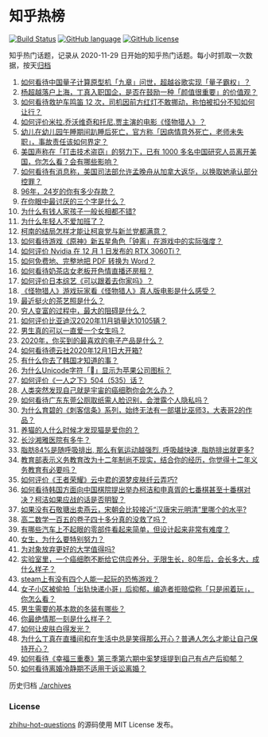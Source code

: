 # 知乎热榜
[![Build Status](https://github.com/ToWeLong/zhihu-hot-questions/workflows/CI/badge.svg)](https://github.com/ToWeLong/zhihu-hot-questions/actions)
[![GitHub language](https://img.shields.io/badge/language-golang-orange.svg)](https://golang.org/)
[![GitHub license](https://img.shields.io/github/license/ToWeLong/zhihu-hot-questions)](https://github.com/ToWeLong/zhihu-hot-questions/blob/main/LICENSE)

知乎热门话题，记录从 2020-11-29 日开始的知乎热门话题。每小时抓取一次数据，按天[归档](./archives)

<!-- BEGIN -->

1. [如何看待中国量子计算原型机「九章」问世，超越谷歌实现「量子霸权」？](https://www.zhihu.com/question/433237716)
1. [杨超越落户上海，丁真入职国企，是否在鼓励一种「颜值很重要」的价值观？](https://www.zhihu.com/question/433252288)
1. [如何看待救护车鸣笛 12 次，司机因前方红灯不敢挪动，称怕被扣分不知如何让行？](https://www.zhihu.com/question/433256801)
1. [如何评价米拉.乔沃维奇和托尼.贾主演的电影《怪物猎人》？](https://www.zhihu.com/question/432251821)
1. [幼儿在幼儿园午睡期间趴睡后死亡，官方称「因病情意外死亡，老师未失职」，事故责任该如何界定？](https://www.zhihu.com/question/433258027)
1. [美国声称在「打击技术盗窃」的努力下，已有 1000 多名中国研究人员离开美国，你怎么看？会有哪些影响？](https://www.zhihu.com/question/433160172)
1. [如何看待有消息称，美国司法部允许孟晚舟从加拿大返华，以换取她承认部分控罪？](https://www.zhihu.com/question/433264027)
1. [96年，24岁的你有多少存款？](https://www.zhihu.com/question/423515410)
1. [在你眼中最讨厌的三个字是什么？](https://www.zhihu.com/question/65773555)
1. [为什么有钱人家孩子一般长相都不错?](https://www.zhihu.com/question/432161909)
1. [为什么年轻人不爱加班了？](https://www.zhihu.com/question/418784883)
1. [柯南的结局怎样才能让柯哀党与新兰党都满意？](https://www.zhihu.com/question/374075522)
1. [如何看待游戏《原神》新五星角色「钟离」在游戏中的实际强度？](https://www.zhihu.com/question/433101765)
1. [如何评价 Nvidia 在 12 月 1 日发布的 RTX 3060Ti？](https://www.zhihu.com/question/432943906)
1. [如何免费地、完整地把 PDF 转换为 Word？](https://www.zhihu.com/question/20841069)
1. [如何看待奶茶店女老板开色情直播还房租？](https://www.zhihu.com/question/432986590)
1. [如何评价日本综艺《可以跟着去你家吗》？](https://www.zhihu.com/question/268006765)
1. [《怪物猎人》游戏玩家看《怪物猎人》真人版电影是什么感受？](https://www.zhihu.com/question/433166278)
1. [最近挺火的茶艺照是什么？](https://www.zhihu.com/question/405920242)
1. [穷人变富的过程中，最大的阻碍是什么？](https://www.zhihu.com/question/429985000)
1. [如何评价比亚迪汉2020年11月销量达10105辆？](https://www.zhihu.com/question/433194235)
1. [男生真的可以一直爱一个女生吗？](https://www.zhihu.com/question/372544195)
1. [2020年，你买到的最喜欢的电子产品是什么？](https://www.zhihu.com/question/433057263)
1. [如何看待德云社2020年12月1日大开箱?](https://www.zhihu.com/question/433052079)
1. [有什么你去了韩国才知道的事？](https://www.zhihu.com/question/340882059)
1. [为什么Unicode字符「」显示为苹果公司图标？](https://www.zhihu.com/question/432116248)
1. [如何评价《一人之下》504（535）话？](https://www.zhihu.com/question/432508969)
1. [人类突然发现自己就是宇宙的癌细胞你会怎么办？](https://www.zhihu.com/question/428954849)
1. [如何看待广东东莞公厕取纸需人脸识别，会泄露个人隐私吗？](https://www.zhihu.com/question/433264333)
1. [为什么育碧的《刺客信条》系列，始终无法有一部堪比巫师3，大表哥2的作品？](https://www.zhihu.com/question/430997957)
1. [养猫的人什么时候才发现猫是爱你的？](https://www.zhihu.com/question/432258003)
1. [长沙湘雅医院有多牛？](https://www.zhihu.com/question/277783550)
1. [脂肪84%是随呼吸排出, 那么有氧运动越强烈, 呼吸越快速, 脂肪排出就更多?](https://www.zhihu.com/question/63066601)
1. [教育部表示义务教育改为十二年制尚不现实，结合你的经历，你觉得十二年义务教育有必要吗？](https://www.zhihu.com/question/433129731)
1. [如何评价《王者荣耀》云中君的源梦皮肤纤云弄巧?](https://www.zhihu.com/question/433009894)
1. [如何看待韩国方面向中国棋院提出举办柯洁和申真胥的七番棋甚至十番棋对决？柯洁如果应战的话是否明智？](https://www.zhihu.com/question/433056729)
1. [如果没有石敬瑭出卖燕云，宋朝会比较接近“汉唐宋元明清”里哪个的水平?](https://www.zhihu.com/question/405299060)
1. [高二数学一百五的卷子四十多分真的没救了吗？](https://www.zhihu.com/question/429669638)
1. [有哪些汽车上不起眼的零部件看起来简单，但设计起来非常有难度？](https://www.zhihu.com/question/51366906)
1. [女生，为什么要特别努力？](https://www.zhihu.com/question/62193685)
1. [为对象放弃更好的大学值得吗?](https://www.zhihu.com/question/432931159)
1. [实验室里，一个癌细胞不断给它供应养分，无限生长，80年后，会长多大，成什么样子？](https://www.zhihu.com/question/429751120)
1. [steam上有没有四个人能一起玩的恐怖游戏？](https://www.zhihu.com/question/431170288)
1. [女子小区被偷拍「出轨快递小哥」后抑郁，编造者拒赔偿称「只是闹着玩」，你怎么看？](https://www.zhihu.com/question/433135903)
1. [男生需要的基本款的冬装有哪些？](https://www.zhihu.com/question/36144261)
1. [你最绝情那一刻是什么样子？](https://www.zhihu.com/question/58545849)
1. [如何让皮肤白得发光？](https://www.zhihu.com/question/40519288)
1. [为什么丁真在直播间和在生活中总是笑得那么开心？普通人怎么才能让自己保持开心？](https://www.zhihu.com/question/433217120)
1. [如何看待《幸福三重奏》第三季第六期中奚梦瑶提到自己有点产后抑郁？](https://www.zhihu.com/question/433191587)
1. [如何看待离婚冷静期不适用于诉讼离婚？](https://www.zhihu.com/question/433285441)

<!-- END -->

历史归档 [./archives](./archives)


### License
[zhihu-hot-questions](https://github.com/towelong/zhihu-hot-questions) 的源码使用 MIT License 发布。